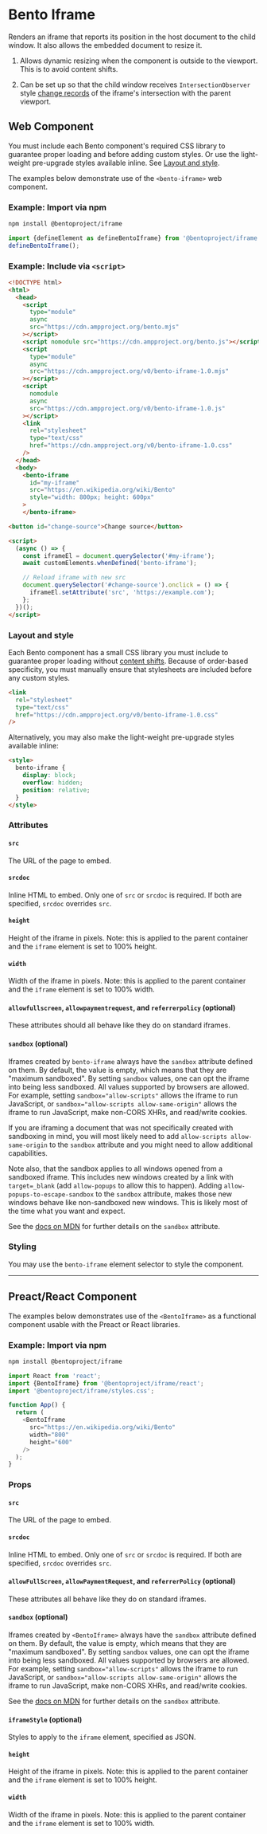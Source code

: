 # Bento Iframe

Renders an iframe that reports its position in the host document to the child window. It also allows the embedded document to resize it.

1. Allows dynamic resizing when the component is outside to the viewport. This is to avoid content shifts.

1. Can be set up so that the child window receives `IntersectionObserver` style [change records](https://developer.mozilla.org/en-US/docs/Web/API/IntersectionObserverEntry) of the iframe's intersection with the parent viewport.

## Web Component

You must include each Bento component's required CSS library to guarantee proper loading and before adding custom styles. Or use the light-weight pre-upgrade styles available inline. See [Layout and style](#layout-and-style).

The examples below demonstrate use of the `<bento-iframe>` web component.

### Example: Import via npm

```sh
npm install @bentoproject/iframe
```

```javascript
import {defineElement as defineBentoIframe} from '@bentoproject/iframe';
defineBentoIframe();
```

### Example: Include via `<script>`

```html
<!DOCTYPE html>
<html>
  <head>
    <script
      type="module"
      async
      src="https://cdn.ampproject.org/bento.mjs"
    ></script>
    <script nomodule src="https://cdn.ampproject.org/bento.js"></script>
    <script
      type="module"
      async
      src="https://cdn.ampproject.org/v0/bento-iframe-1.0.mjs"
    ></script>
    <script
      nomodule
      async
      src="https://cdn.ampproject.org/v0/bento-iframe-1.0.js"
    ></script>
    <link
      rel="stylesheet"
      type="text/css"
      href="https://cdn.ampproject.org/v0/bento-iframe-1.0.css"
    />
  </head>
  <body>
    <bento-iframe
      id="my-iframe"
      src="https://en.wikipedia.org/wiki/Bento"
      style="width: 800px; height: 600px"
    >
    </bento-iframe>

<button id="change-source">Change source</button>

<script>
  (async () => {
    const iframeEl = document.querySelector('#my-iframe');
    await customElements.whenDefined('bento-iframe');

    // Reload iframe with new src
    document.querySelector('#change-source').onclick = () => {
      iframeEl.setAttribute('src', 'https://example.com');
    };
  })();
</script>
```

### Layout and style

Each Bento component has a small CSS library you must include to guarantee proper loading without [content shifts](https://web.dev/cls/). Because of order-based specificity, you must manually ensure that stylesheets are included before any custom styles.

```html
<link
  rel="stylesheet"
  type="text/css"
  href="https://cdn.ampproject.org/v0/bento-iframe-1.0.css"
/>
```

Alternatively, you may also make the light-weight pre-upgrade styles available inline:

```html
<style>
  bento-iframe {
    display: block;
    overflow: hidden;
    position: relative;
  }
</style>
```

### Attributes

#### `src`

The URL of the page to embed.

#### `srcdoc`

Inline HTML to embed. Only one of `src` or `srcdoc` is required. If both are specified, `srcdoc` overrides `src`.

#### `height`

Height of the iframe in pixels. Note: this is applied to the parent container and the `iframe` element is set to 100% height.

#### `width`

Width of the iframe in pixels. Note: this is applied to the parent container and the `iframe` element is set to 100% width.

#### `allowfullscreen`, `allowpaymentrequest`, and `referrerpolicy` (optional)

These attributes should all behave like they do on standard iframes.

#### `sandbox` (optional) <a name="sandbox"></a>

Iframes created by `bento-iframe` always have the `sandbox` attribute defined on
them. By default, the value is empty, which means that they are "maximum
sandboxed". By setting `sandbox` values, one can opt the iframe into being less
sandboxed. All values supported by browsers are allowed. For example, setting
`sandbox="allow-scripts"` allows the iframe to run JavaScript, or
`sandbox="allow-scripts allow-same-origin"` allows the iframe to run JavaScript,
make non-CORS XHRs, and read/write cookies.

If you are iframing a document that was not specifically created with sandboxing
in mind, you will most likely need to add `allow-scripts allow-same-origin` to
the `sandbox` attribute and you might need to allow additional capabilities.

Note also, that the sandbox applies to all windows opened from a sandboxed
iframe. This includes new windows created by a link with `target=_blank` (add
`allow-popups` to allow this to happen). Adding `allow-popups-to-escape-sandbox`
to the `sandbox` attribute, makes those new windows behave like non-sandboxed
new windows. This is likely most of the time what you want and expect.

See the [docs on MDN](https://developer.mozilla.org/en-US/docs/Web/HTML/Element/iframe#attr-sandbox) for further details on the `sandbox` attribute.

### Styling

You may use the `bento-iframe` element selector to style the component.

---

## Preact/React Component

The examples below demonstrates use of the `<BentoIframe>` as a functional component usable with the Preact or React libraries.

### Example: Import via npm

```sh
npm install @bentoproject/iframe
```

```javascript
import React from 'react';
import {BentoIframe} from '@bentoproject/iframe/react';
import '@bentoproject/iframe/styles.css';

function App() {
  return (
    <BentoIframe
      src="https://en.wikipedia.org/wiki/Bento"
      width="800"
      height="600"
    />
  );
}
```

### Props

#### `src`

The URL of the page to embed.

#### `srcdoc`

Inline HTML to embed. Only one of `src` or `srcdoc` is required. If both are specified, `srcdoc` overrides `src`.

#### `allowFullScreen`, `allowPaymentRequest`, and `referrerPolicy` (optional)

These attributes all behave like they do on standard iframes.

#### `sandbox` (optional) <a name="sandbox"></a>

Iframes created by `<BentoIframe>` always have the `sandbox` attribute defined on
them. By default, the value is empty, which means that they are "maximum
sandboxed". By setting `sandbox` values, one can opt the iframe into being less
sandboxed. All values supported by browsers are allowed. For example, setting
`sandbox="allow-scripts"` allows the iframe to run JavaScript, or
`sandbox="allow-scripts allow-same-origin"` allows the iframe to run JavaScript,
make non-CORS XHRs, and read/write cookies.

See the [docs on MDN](https://developer.mozilla.org/en-US/docs/Web/HTML/Element/iframe#attr-sandbox) for further details on the `sandbox` attribute.

#### `iframeStyle` (optional)

Styles to apply to the `iframe` element, specified as JSON.

#### `height`

Height of the iframe in pixels. Note: this is applied to the parent container and the `iframe` element is set to 100% height.

#### `width`

Width of the iframe in pixels. Note: this is applied to the parent container and the `iframe` element is set to 100% width.
